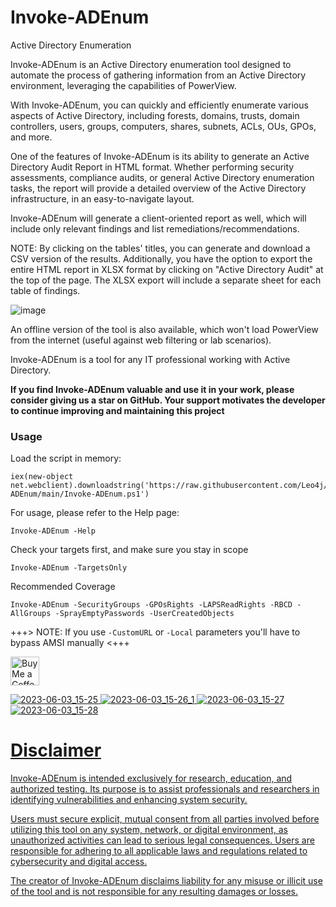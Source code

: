 # Invoke-ADEnum
Active Directory Enumeration

Invoke-ADEnum is an Active Directory enumeration tool designed to automate the process of gathering information from an Active Directory environment, leveraging the capabilities of PowerView.

With Invoke-ADEnum, you can quickly and efficiently enumerate various aspects of Active Directory, including forests, domains, trusts, domain controllers, users, groups, computers, shares, subnets, ACLs, OUs, GPOs, and more.

One of the features of Invoke-ADEnum is its ability to generate an Active Directory Audit Report in HTML format. Whether performing security assessments, compliance audits, or general Active Directory enumeration tasks, the report will provide a detailed overview of the Active Directory infrastructure, in an easy-to-navigate layout.

Invoke-ADEnum will generate a client-oriented report as well, which will include only relevant findings and list remediations/recommendations.

NOTE: By clicking on the tables' titles, you can generate and download a CSV version of the results. Additionally, you have the option to export the entire HTML report in XLSX format by clicking on "Active Directory Audit" at the top of the page. The XLSX export will include a separate sheet for each table of findings.

![image](https://github.com/Leo4j/Invoke-ADEnum/assets/61951374/32736c18-7ee2-4031-a670-584af3a87065)

An offline version of the tool is also available, which won't load PowerView from the internet (useful against web filtering or lab scenarios).

Invoke-ADEnum is a tool for any IT professional working with Active Directory.

**If you find Invoke-ADEnum valuable and use it in your work, please consider giving us a star on GitHub. Your support motivates the developer to continue improving and maintaining this project**

### Usage

Load the script in memory:
  
```
iex(new-object net.webclient).downloadstring('https://raw.githubusercontent.com/Leo4j/Invoke-ADEnum/main/Invoke-ADEnum.ps1')
```

For usage, please refer to the Help page:

```
Invoke-ADEnum -Help
```

Check your targets first, and make sure you stay in scope

```
Invoke-ADEnum -TargetsOnly
```

Recommended Coverage

```
Invoke-ADEnum -SecurityGroups -GPOsRights -LAPSReadRights -RBCD -AllGroups -SprayEmptyPasswords -UserCreatedObjects
```

+++> NOTE: If you use `-CustomURL` or `-Local` parameters you'll have to bypass AMSI manually <+++

<a href='https://ko-fi.com/leo4j' target='_blank'><img height='35' style='border:0px;height:46px;' src='https://az743702.vo.msecnd.net/cdn/kofi3.png?v=0' border='0' alt='Buy Me a Coffee at ko-fi.com' />

![2023-06-03_15-25](https://github.com/Leo4j/Invoke-ADEnum/assets/61951374/062e0c9c-aa06-4170-b4b5-1b0148bb6c0d)
![2023-06-03_15-26_1](https://github.com/Leo4j/Invoke-ADEnum/assets/61951374/a0e78a2b-8b75-4bab-ad6a-3ae9a20fc98c)
![2023-06-03_15-27](https://github.com/Leo4j/Invoke-ADEnum/assets/61951374/b1f72991-2177-4ff3-ae38-07b4ae43dd90)
![2023-06-03_15-28](https://github.com/Leo4j/Invoke-ADEnum/assets/61951374/ab4d4280-bffe-4d23-a327-65a616d8c967)

# Disclaimer

Invoke-ADEnum is intended exclusively for research, education, and authorized testing. Its purpose is to assist professionals and researchers in identifying vulnerabilities and enhancing system security. 

Users must secure explicit, mutual consent from all parties involved before utilizing this tool on any system, network, or digital environment, as unauthorized activities can lead to serious legal consequences. Users are responsible for adhering to all applicable laws and regulations related to cybersecurity and digital access.

The creator of Invoke-ADEnum disclaims liability for any misuse or illicit use of the tool and is not responsible for any resulting damages or losses.
